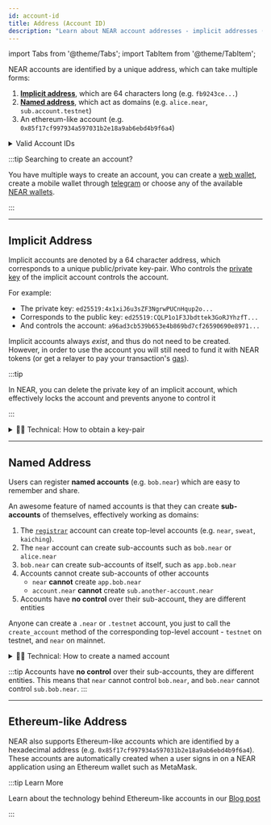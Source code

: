 ```yaml
---
id: account-id
title: Address (Account ID)
description: "Learn about NEAR account addresses - implicit addresses (64 characters) and named addresses that work as domains, including sub-account creation and management."
---
```


import Tabs from '@theme/Tabs';
import TabItem from '@theme/TabItem';

NEAR accounts are identified by a unique address, which can take multiple forms:

1. [**Implicit address**](#implicit-address), which are 64 characters long (e.g. `fb9243ce...`)
2. [**Named address**](#named-address), which act as domains (e.g. `alice.near`, `sub.account.testnet`)
3. An ethereum-like account (e.g. `0x85f17cf997934a597031b2e18a9ab6ebd4b9f6a4`)

<details>
<summary> Valid Account IDs </summary>

In NEAR, accounts can actually be any string as long as they meet the following criteria:
- It must have at least 2 characters and can go up to 64 characters
- It can only use lowercase letters (`a-z`), digits (`0-9`), and separators (`.`, `-`, `_`)

This means that all `root`, `some-unique-string`, `something-to-remember-later`, `0x85f17....`, `fb9243ce` and `user.name` are **all valid account IDs**.

However, users can only create accounts that are either a `named address`, an `implicit address`, or an `ethereum-like address`

</details>


:::tip Searching to create an account?

You have multiple ways to create an account, you can create a [web wallet](https://wallet.meteorwallet.app/wallet), create a mobile wallet through [telegram](https://web.telegram.org/k/#@herewalletbot) or choose any of the available [NEAR wallets](https://wallet.near.org/).

:::

---

## Implicit Address
Implicit accounts are denoted by a 64 character address, which corresponds to a unique public/private key-pair. Who controls the [private key](./access-keys.md) of the implicit account controls the account.

For example:
- The private key: `ed25519:4x1xiJ6u3sZF3NgrwPUCnHqup2o...`
- Corresponds to the public key: `ed25519:CQLP1o1F3Jbdttek3GoRJYhzfT...`
- And controls the account: `a96ad3cb539b653e4b869bd7cf26590690e8971...`

Implicit accounts always *exist*, and thus do not need to be created. However, in order to use the account you will still need to fund it with NEAR tokens (or get a relayer to pay your transaction's [gas](./gas.md)).

:::tip

In NEAR, you can delete the private key of an implicit account, which effectively locks the account and prevents anyone to control it

:::

<details>

<summary> 🧑‍💻 Technical: How to obtain a key-pair  </summary>

The simplest way to obtain a public / private key that represents an account is using the [NEAR CLI](../tools/cli.md)

```bash
near account create-account fund-later use-auto-generation save-to-folder ~/.near-credentials/implicit

# The file "~/.near-credentials/implicit/8bca86065be487de45e795b2c3154fe834d53ffa07e0a44f29e76a2a5f075df8.json" was saved successfully

# Here is your console command if you need to script it or re-run:
#     near account create-account fund-later use-auto-generation save-to-folder ~/.near-credentials/implicit
```

</details>

---

## Named Address
Users can register **named accounts** (e.g. `bob.near`) which are easy to remember and share.

An awesome feature of named accounts is that they can create **sub-accounts** of themselves, effectively working as domains:

1. The [`registrar`](https://nearblocks.io/address/registrar) account can create top-level accounts (e.g. `near`, `sweat`, `kaiching`).
2. The `near` account can create sub-accounts such as `bob.near` or `alice.near`
3. `bob.near` can create sub-accounts of itself, such as `app.bob.near`
4. Accounts cannot create sub-accounts of other accounts
    - `near` **cannot** create `app.bob.near`
    - `account.near` **cannot** create `sub.another-account.near`
5. Accounts have **no control** over their sub-account, they are different entities

Anyone can create a `.near` or `.testnet` account, you just to call the `create_account` method of the corresponding top-level account - `testnet` on testnet, and `near` on mainnet.

<details>

<summary> 🧑‍💻 Technical: How to create a named account  </summary>

Named accounts are created by calling the `create_account` method of the network's top-level account - `testnet` on testnet, and `near` on mainnet.

<Tabs groupId="cli-tabs">
  <TabItem value="short" label="Short">

  ```bash
  near call testnet create_account '{"new_account_id": "new-acc.testnet", "new_public_key": "ed25519:<data>"}' --deposit 0.00182 --accountId funding-account.testnet --networkId testnet
  ```
  </TabItem>

  <TabItem value="full" label="Full">

  ```bash
  near contract call-function as-transaction testnet create_account json-args '{"new_account_id": "new-acc.testnet", "new_public_key": "ed25519:<data>"}' prepaid-gas '100.0 Tgas' attached-deposit '0.00182 NEAR' sign-as funding-account.testnet network-config testnet sign-with-keychain send
  ```
  </TabItem>
</Tabs>

We abstract this process in the [NEAR CLI](../tools/cli.md) with the following command:

<Tabs groupId="cli-tabs">
  <TabItem value="short" label="Short">

  ```bash
  near create-account new-acc.testnet --useAccount funding-account.testnet --publicKey ed25519:<data>
  ```
  </TabItem>

  <TabItem value="full" label="Full">

  ```bash
  near account create-account fund-myself new-acc.testnet '1 NEAR' use-manually-provided-public-key ed25519:<data> sign-as funding-account.testnet network-config testnet sign-with-keychain send
  ```
  </TabItem>
</Tabs>

You can use the same command to create sub-accounts of an existing named account:

<Tabs groupId="cli-tabs">
  <TabItem value="short" label="Short">

  ```bash
  near create-account sub-acc.new-acc.testnet --useAccount new-acc.testnet
  ```
  </TabItem>

  <TabItem value="full" label="Full">

  ```bash
  near account create-account fund-myself sub-acc.new-acc.testnet '1 NEAR' autogenerate-new-keypair save-to-keychain sign-as new-acc.testnet network-config testnet sign-with-keychain send
  ```
  </TabItem>
</Tabs>

</details>

:::tip
Accounts have **no control** over their sub-accounts, they are different entities. This means that `near` cannot control `bob.near`, and `bob.near` cannot control `sub.bob.near`.
:::

---

## Ethereum-like Address

NEAR also supports Ethereum-like accounts which are identified by a hexadecimal address (e.g. `0x85f17cf997934a597031b2e18a9ab6ebd4b9f6a4`). These accounts are automatically created when a user signs in on a NEAR application using an Ethereum wallet such as MetaMask.

:::tip Learn More

Learn about the technology behind Ethereum-like accounts in our [Blog post](/blog/hello-ethereum-wallets)

:::